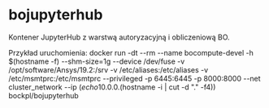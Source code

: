 # bojupyterhub
Kontener JupyterHub z warstwą autoryzacyjną i obliczeniową BO.

Przykład uruchomienia:
docker run -dt --rm --name bocompute-devel -h $(hostname -f) --shm-size=1g --device /dev/fuse -v /opt/software/Ansys/19.2:/srv -v /etc/aliases:/etc/aliases -v /etc/msmtprc:/etc/msmtprc --privileged -p 6445:6445 -p 8000:8000 --net cluster_network --ip $(echo 10.0.0.$(hostname -i | cut -d "." -f4)) bockpl/bojupyterhub


